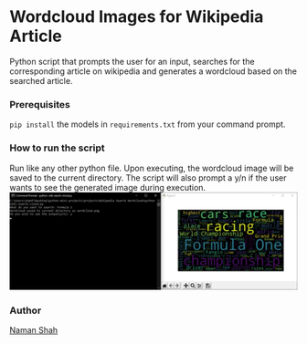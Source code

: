 # Wordcloud Images for Wikipedia Article
Python script that prompts the user for an input, searches for the corresponding article on wikipedia and generates a wordcloud based on the searched article.

### Prerequisites
`pip install` the models in `requirements.txt` from your command prompt.

### How to run the script
Run like any other python file. Upon executing, the wordcloud image will be saved to the current directory. The script will also prompt a y/n if the user wants to see the generated image during execution.
![script execution](script_execution.jpg)

### Author
[Naman Shah](https://github.com/namanshah01)
